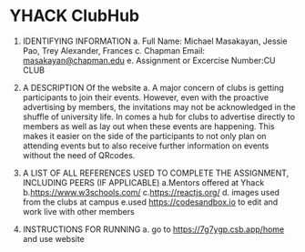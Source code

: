 # YHACK ClubHub

1. IDENTIFYING INFORMATION
a. Full Name: Michael Masakayan, Jessie Pao, Trey Alexander, Frances
c. Chapman Email: masakayan@chapman.edu
e. Assignment or Excercise Number:CU CLUB

3. A DESCRIPTION Of the website
a. A major concern of clubs is getting participants to join their events. However, even with the proactive advertising by members, the invitations may not be acknowledged in the shuffle of university life. In comes a hub for clubs to advertise directly to members as well as lay out when these events are happening. This makes it easier on the side of the participants to not only plan on attending events but to also receive further information on events without the need of QRcodes.

4. A LIST OF ALL REFERENCES USED TO COMPLETE THE ASSIGNMENT, INCLUDING PEERS (IF APPLICABLE)
a.Mentors offered at Yhack
b.https://www.w3schools.com/
c.https://reactjs.org/
d. images used from the clubs at campus
e.used https://codesandbox.io to edit and work live with other members



6. INSTRUCTIONS FOR RUNNING
a. go to https://7g7ygp.csb.app/home and use website

